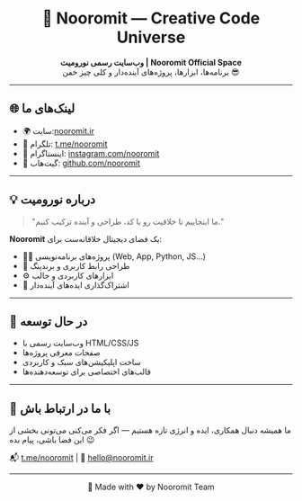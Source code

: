 <h1 align="center">🚀 Nooromit — Creative Code Universe</h1>

<p align="center">
  <b>وب‌سایت رسمی نورومیت | Nooromit Official Space</b><br>
  برنامه‌ها، ابزارها، پروژه‌های آینده‌دار و کلی چیز خفن 😎
</p>

---

## 🌐 لینک‌های ما

- 🌍 سایت:[nooromit.ir](https://noormit.ir)
- 📱 تلگرام: [t.me/nooromit](https://t.me/nooromit)
- 📸 اینستاگرام: [instagram.com/nooromit](https://instagram.com/nooromit)
- 🧠 گیت‌هاب: [github.com/nooromit](https://github.com/nooromit)

---

## 💡 درباره نورومیت

> "ما اینجاییم تا خلاقیت رو با کد، طراحی و آینده ترکیب کنیم."

**Nooromit** یک فضای دیجیتال خلاقانه‌ست برای:
- 👨‍💻 پروژه‌های برنامه‌نویسی (Web, App, Python, JS...)
- 🎨 طراحی رابط کاربری و برندینگ
- ⚙️ ابزارهای کاربردی و جالب
- 🚀 اشتراک‌گذاری ایده‌های آینده‌دار

---

## 🧰 در حال توسعه

- وب‌سایت رسمی با HTML/CSS/JS
- صفحات معرفی پروژه‌ها
- ساخت اپلیکیشن‌های سبک و کاربردی
- قالب‌های اختصاصی برای توسعه‌دهنده‌ها

---

## 📢 با ما در ارتباط باش

ما همیشه دنبال همکاری، ایده و انرژی تازه هستیم — اگر فکر می‌کنی می‌تونی بخشی از این فضا باشی، پیام بده 😉

📬 [t.me/nooromit](https://t.me/nooromit) | 📩 hello@nooromit.ir

---

<p align="center">
  🌟 Made with ❤️ by Nooromit Team
</p>

